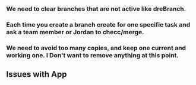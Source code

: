### We need to clear branches that are not active like dreBranch. 
### Each time you create a branch create for one specific task and ask a team member or Jordan to checc/merge.
### We need to avoid too many copies, and keep one current and working one. I Don't want to remove anything at this point.

## Issues with App
